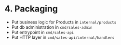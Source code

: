 # 4. Packaging

- Put business logic for Products in `internal/products`
- Put db administration in `cmd/sales-admin`
- Put entrypoint in `cmd/sales-api`
- Put HTTP layer in `cmd/sales-api/internal/handlers`
